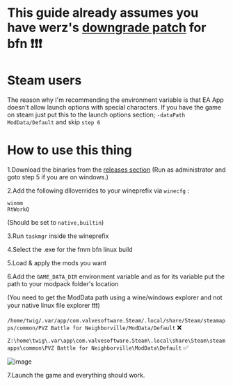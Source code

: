# This guide already assumes you have werz's [downgrade patch](https://www.dropbox.com/scl/fi/57szcf9d5cn83jzedu6jf/PVZBFNPREEAAC.7z?rlkey=9ltff7i5tm7mlavdg8ws26hjx&st=ck880b7u&dl=0) for bfn ❗❗❗

# Steam users

The reason why I'm recommending the environment variable is that EA App doesn't allow launch options with special characters. If you have the game on steam just put this to the launch options section; `-dataPath ModData/Default` and skip `step 6`

# How to use this thing

1.Download the binaries from the [releases section](https://github.com/Twig6943/FrostyToolsuiteBFNLinux/releases) (Run as administrator and goto step 5 if you are on windows.)

2.Add the following dlloverrides to your wineprefix via `winecfg` :


```
winmm
RtWorkQ
```


(Should be set to `native,builtin`)

3.Run `taskmgr` inside the wineprefix

4.Select the .exe for the fmm bfn linux build

5.Load & apply the mods you want

6.Add the `GAME_DATA_DIR` environment variable and as for its variable put the path to your modpack folder's location

(You need to get the ModData path using a wine/windows explorer and not your native linux file explorer ❗❗❗)

`/home/twig/.var/app/com.valvesoftware.Steam/.local/share/Steam/steamapps/common/PVZ Battle for Neighborville/ModData/Default` ❌

`Z:\home\twig\.var\app\com.valvesoftware.Steam\.local\share\Steam\steamapps\common\PVZ Battle for Neighborville\ModData\Default` ✅

![image](https://github.com/user-attachments/assets/f57cf6a3-9998-4866-b46d-66b4a42f9c1b)

7.Launch the game and everything should work.
